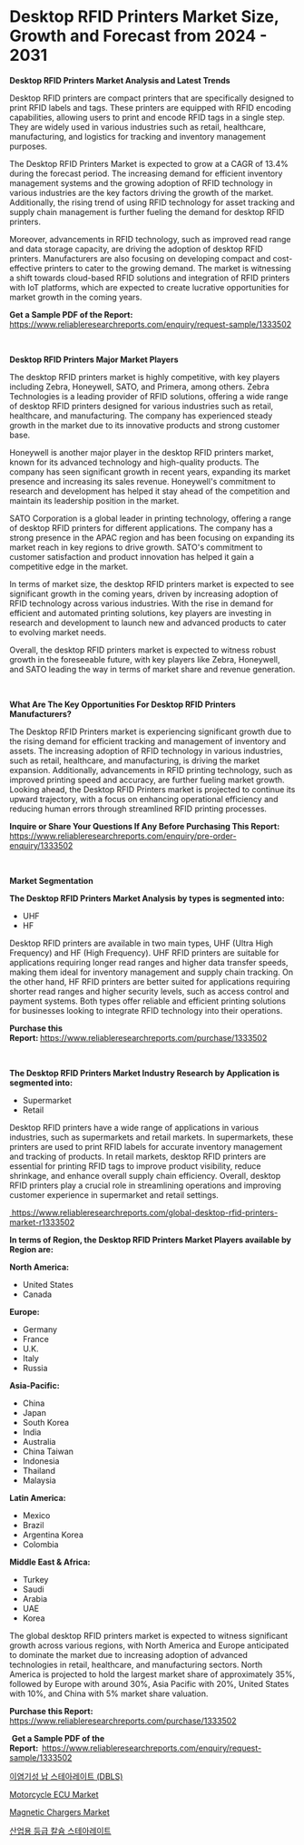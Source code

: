 <p><h1>Desktop RFID Printers Market Size, Growth and Forecast from 2024 - 2031</h1></p><p><strong>Desktop RFID Printers Market Analysis and Latest Trends</strong></p>
<p><p>Desktop RFID printers are compact printers that are specifically designed to print RFID labels and tags. These printers are equipped with RFID encoding capabilities, allowing users to print and encode RFID tags in a single step. They are widely used in various industries such as retail, healthcare, manufacturing, and logistics for tracking and inventory management purposes.</p><p>The Desktop RFID Printers Market is expected to grow at a CAGR of 13.4% during the forecast period. The increasing demand for efficient inventory management systems and the growing adoption of RFID technology in various industries are the key factors driving the growth of the market. Additionally, the rising trend of using RFID technology for asset tracking and supply chain management is further fueling the demand for desktop RFID printers.</p><p>Moreover, advancements in RFID technology, such as improved read range and data storage capacity, are driving the adoption of desktop RFID printers. Manufacturers are also focusing on developing compact and cost-effective printers to cater to the growing demand. The market is witnessing a shift towards cloud-based RFID solutions and integration of RFID printers with IoT platforms, which are expected to create lucrative opportunities for market growth in the coming years.</p></p>
<p><strong>Get a Sample PDF of the Report:&nbsp;</strong> <a href="https://www.reliableresearchreports.com/enquiry/request-sample/1333502">https://www.reliableresearchreports.com/enquiry/request-sample/1333502</a></p>
<p>&nbsp;</p>
<p><strong>Desktop RFID Printers Major Market Players</strong></p>
<p><p>The desktop RFID printers market is highly competitive, with key players including Zebra, Honeywell, SATO, and Primera, among others. Zebra Technologies is a leading provider of RFID solutions, offering a wide range of desktop RFID printers designed for various industries such as retail, healthcare, and manufacturing. The company has experienced steady growth in the market due to its innovative products and strong customer base.</p><p>Honeywell is another major player in the desktop RFID printers market, known for its advanced technology and high-quality products. The company has seen significant growth in recent years, expanding its market presence and increasing its sales revenue. Honeywell's commitment to research and development has helped it stay ahead of the competition and maintain its leadership position in the market.</p><p>SATO Corporation is a global leader in printing technology, offering a range of desktop RFID printers for different applications. The company has a strong presence in the APAC region and has been focusing on expanding its market reach in key regions to drive growth. SATO's commitment to customer satisfaction and product innovation has helped it gain a competitive edge in the market.</p><p>In terms of market size, the desktop RFID printers market is expected to see significant growth in the coming years, driven by increasing adoption of RFID technology across various industries. With the rise in demand for efficient and automated printing solutions, key players are investing in research and development to launch new and advanced products to cater to evolving market needs.</p><p>Overall, the desktop RFID printers market is expected to witness robust growth in the foreseeable future, with key players like Zebra, Honeywell, and SATO leading the way in terms of market share and revenue generation.</p></p>
<p>&nbsp;</p>
<p><strong>What Are The Key Opportunities For Desktop RFID Printers Manufacturers?</strong></p>
<p><p>The Desktop RFID Printers market is experiencing significant growth due to the rising demand for efficient tracking and management of inventory and assets. The increasing adoption of RFID technology in various industries, such as retail, healthcare, and manufacturing, is driving the market expansion. Additionally, advancements in RFID printing technology, such as improved printing speed and accuracy, are further fueling market growth. Looking ahead, the Desktop RFID Printers market is projected to continue its upward trajectory, with a focus on enhancing operational efficiency and reducing human errors through streamlined RFID printing processes.</p></p>
<p><strong>Inquire or Share Your Questions If Any Before Purchasing This Report:</strong> <a href="https://www.reliableresearchreports.com/enquiry/pre-order-enquiry/1333502">https://www.reliableresearchreports.com/enquiry/pre-order-enquiry/1333502</a></p>
<p>&nbsp;</p>
<p><strong>Market Segmentation</strong></p>
<p><strong>The Desktop RFID Printers Market Analysis by types is segmented into:</strong></p>
<p><ul><li>UHF</li><li>HF</li></ul></p>
<p><p>Desktop RFID printers are available in two main types, UHF (Ultra High Frequency) and HF (High Frequency). UHF RFID printers are suitable for applications requiring longer read ranges and higher data transfer speeds, making them ideal for inventory management and supply chain tracking. On the other hand, HF RFID printers are better suited for applications requiring shorter read ranges and higher security levels, such as access control and payment systems. Both types offer reliable and efficient printing solutions for businesses looking to integrate RFID technology into their operations.</p></p>
<p><strong>Purchase this Report:&nbsp;</strong><a href="https://www.reliableresearchreports.com/purchase/1333502">https://www.reliableresearchreports.com/purchase/1333502</a></p>
<p>&nbsp;</p>
<p><strong>The Desktop RFID Printers Market Industry Research by Application is segmented into:</strong></p>
<p><ul><li>Supermarket</li><li>Retail</li></ul></p>
<p><p>Desktop RFID printers have a wide range of applications in various industries, such as supermarkets and retail markets. In supermarkets, these printers are used to print RFID labels for accurate inventory management and tracking of products. In retail markets, desktop RFID printers are essential for printing RFID tags to improve product visibility, reduce shrinkage, and enhance overall supply chain efficiency. Overall, desktop RFID printers play a crucial role in streamlining operations and improving customer experience in supermarket and retail settings.</p></p>
<p><a href="https://www.reliableresearchreports.com/global-desktop-rfid-printers-market-r1333502">&nbsp;https://www.reliableresearchreports.com/global-desktop-rfid-printers-market-r1333502</a></p>
<p><strong>In terms of Region, the Desktop RFID Printers Market Players available by Region are:</strong></p>
<p>
    <p> <strong> North America: </strong>
        <ul>
            <li>United States</li>
            <li>Canada</li>
        </ul>
        </p> 
    <p> <strong> Europe: </strong>
        <ul>
            <li>Germany</li>
            <li>France</li>
            <li>U.K.</li>
            <li>Italy</li>
            <li>Russia</li>
        </ul>
        </p> 
    <p> <strong> Asia-Pacific: </strong>
        <ul>
            <li>China</li>
            <li>Japan</li>
            <li>South Korea</li>
            <li>India</li>
            <li>Australia</li>
            <li>China Taiwan</li>
            <li>Indonesia</li>
            <li>Thailand</li>
            <li>Malaysia</li>
        </ul>
        </p> 
    <p> <strong> Latin America: </strong>
        <ul>
            <li>Mexico</li>
            <li>Brazil</li>
            <li>Argentina Korea</li>
            <li>Colombia</li>
        </ul>
        </p> 
    <p> <strong> Middle East & Africa: </strong>
        <ul>
            <li>Turkey</li>
            <li>Saudi</li>
            <li>Arabia</li>
            <li>UAE</li>
            <li>Korea</li>
        </ul>
    </p>
    </p>
<p><p>The global desktop RFID printers market is expected to witness significant growth across various regions, with North America and Europe anticipated to dominate the market due to increasing adoption of advanced technologies in retail, healthcare, and manufacturing sectors. North America is projected to hold the largest market share of approximately 35%, followed by Europe with around 30%, Asia Pacific with 20%, United States with 10%, and China with 5% market share valuation.</p></p>
<p><strong>Purchase this Report: </strong><a href="https://www.reliableresearchreports.com/purchase/1333502">https://www.reliableresearchreports.com/purchase/1333502</a></p>
<p>&nbsp;<strong>Get a Sample PDF of the Report:&nbsp;&nbsp;</strong><a href="https://www.reliableresearchreports.com/enquiry/request-sample/1333502">https://www.reliableresearchreports.com/enquiry/request-sample/1333502</a></p>
<p><strong></strong></p>
<p><p><a href="https://github.com/xvz497517413/Market-Research-Report-List-2/blob/main/466972692783.md">이염기성 납 스테아레이트 (DBLS)</a></p><p><a href="https://issuu.com/reportprime-2/docs/motorcycle-ecu-market-size-2030.pptx">Motorcycle ECU Market</a></p><p><a href="https://issuu.com/reportprime-2/docs/magnetic-chargers-market-size-2030.pptx">Magnetic Chargers Market</a></p><p><a href="https://github.com/CliftonFisher9067/Market-Research-Report-List-2/blob/main/667714092784.md">산업용 등급 칼슘 스테아레이트</a></p></p>